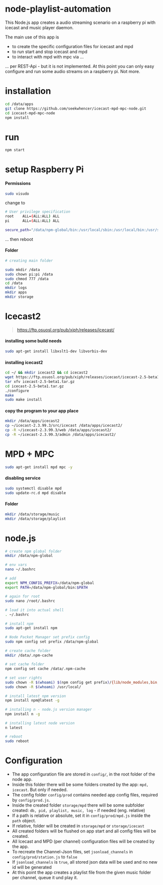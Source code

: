 # node-playlist-automation

This Node.js app creates a audio streaming scenario on a raspberry pi with icecast and music player daemon.
 
The main use of this app is

- to create the specific configuration files for icecast and mpd
- to run start and stop icecast and mpd
- to interact with mpd with mpc via ...

... per REST-Api - but it is not implemented. At this point you can only easy configure and run some audio streams on a raspberry pi. Not more.


# installation

```bash
cd /data/apps
git clone https://github.com/seekwhencer/icecast-mpd-mpc-node.git
cd icecast-mpd-mpc-node
npm install
```

# run
```bash
npm start
```



# setup Raspberry Pi

#### Permissions
```bash
sudo visudo
```

change to

```bash
# User privilege specification
root    ALL=(ALL:ALL) ALL
pi      ALL=(ALL:ALL) ALL
 
secure_path="/data/npm-global/bin:/usr/local/sbin:/usr/local/bin:/usr/sbin:/usr/bin:/sbin:/bin"
```

... then reboot

#### Folder

```bash
# creating main folder
 
sudo mkdir /data
sudo chown pi:pi /data
sudo chmod 777 /data
cd /data
mkdir logs
mkdir apps
mkdir storage
```

# Icecast2

> https://ftp.osuosl.org/pub/xiph/releases/icecast/

#### installing some build needs
```bash 
sudo apt-get install libxslt1-dev libvorbis-dev
```

#### installing icecast2
```bash
cd ~/ && mkdir icecast2 && cd icecast2
wget https://ftp.osuosl.org/pub/xiph/releases/icecast/icecast-2.5-beta1.tar.gz .
tar xfv icecast-2.5-beta1.tar.gz
cd icecast-2.5-beta1.tar.gz
./configure
make
sudo make install
```

#### copy the program to your app place
```bash
mkdir /data/apps/icecast2
cp ~/icecast-2.3.99.3/src/icecast /data/apps/icecast2/
cp -R ~/icecast-2.3.99.3/web /data/apps/icecast2/
cp -R ~/icecast-2.3.99.3/admin /data/apps/icecast2/
```

# MPD + MPC
```bash
sudo apt-get install mpd mpc -y
```

#### disabling service
```bash
sudo systemctl disable mpd
sudo update-rc.d mpd disable
```

#### Folder
```bash
mkdir /data/storage/music
mkdir /data/storage/playlist
```

# node.js

```bash
# create npm global folder
mkdir /data/npm-global
 
# env vars
nano ~/.bashrc
 
# add
export NPM_CONFIG_PREFIX=/data/npm-global
export PATH=/data/npm-global/bin:$PATH
 
# again for root
sudo nano /root/.bashrc
 
# load it into actual shell
. ~/.bashrc
 
# install npm
sudo apt-get install npm
 
# Node Packet Manager set prefix config
sudo npm config set prefix /data/npm-global
 
# create cache folder
mkdir /data/.npm-cache
 
# set cache folder
npm config set cache /data/.npm-cache
 
# set user rights
sudo chown -R $(whoami) $(npm config get prefix)/{lib/node_modules,bin,share}
sudo chown -R $(whoami) /usr/local/
 
# install latest npm version
npm install npm@latest -g
 
# installing n - node.js version manager
npm install n -g
 
# installing latest node version
n latest
 
# reboot
sudo reboot
```

# Configuration

 - The app configuration file are stored in `config/`, in the root folder of the node app.
 - Inside this folder there will be some folders created by the app: `mpd, icecast`. 
   But only if needed.
 - The config folder `config/prod` contains needed app config files, required by `config/prod.js`.
 - Inside the created folder `storage/mpd` there will be some subfolder created: `db, pid, playlist, music, log` - if needed (eng. relative)
 - If a path is relative or absolute, set it in `config/prod/mpd.js` inside the `path` object.
 - If relative, folder will be created in `storage/mpd` or `storage/icecast`
 - All created folders will be flushed on app start and all config files will be created.
 - All Icecast and MPD (per channel) configuration files will be created by the app.
 - To recreate the Channel-Json files, set `jsonload_channels` in `config/prod/station.js` to `false`
 - If `jsonload_channels` is `true`, all stored json data will be used and no new id will be generated
 - At this point the app creates a playlist file from the given music folder per channel, queue it und play it.